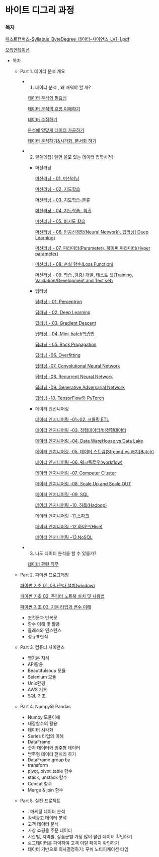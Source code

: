 # 바이트 디그리 과정

### 목차

[패스트캠퍼스-Syllabus_ByteDegree_데이터-사이언스_LV1-1.pdf](Untitled/-Syllabus_ByteDegree_-_LV1-1.pdf)

[오리엔테이션](https://www.notion.so/bc80caa9cd7f4785a500b8cc1b98fe7e)

- 목차
    - Part 1. 데이터 분석 개요
        - 01. 데이터 분석 , 왜 배워야 할 까?

            [데이터 분석의 필요성](https://www.notion.so/1a4780255d0948d28bfb1a2a6e787d37)

            [데이터 분석의 흐름 이해하기](https://www.notion.so/655775143e12410fbf55fd7cf3f040f9)

            [데이터 수집하기](https://www.notion.so/5442cc81a35a4d34992d64c3d4402644)

            [분석에 알맞게 데이터 가공하기](https://www.notion.so/6ea6dd26b0324cafac6e6a23c38fc9a7)

            [데이터 분석하기&시각화, 문서화 하기](https://www.notion.so/00f100d25d084bc79644c7f674502c20)

        - 02. 알쓸데잡( 알면 쓸모 있는 데이터 잡학사전)
            - 머신러닝

                [머신러닝 - 01. 머신러닝](https://www.notion.so/01-3879155aebf442df89d42cfe16f44909)

                [머신러닝 - 02. 지도학습](https://www.notion.so/02-18f62776514742e9a1ff4617a29a16ed)

                [머신러닝 - 03. 지도학습-분류](https://www.notion.so/03-46c6376afa544b2d8ce95b0edb267bc1)

                [머신러닝 - 04. 지도학습- 회귀](https://www.notion.so/04-3c683c8e264e41c18047efe80e8d7308)

                [머신러닝 - 05. 비지도 학습](https://www.notion.so/05-447a5a8baa5c44ada6db61dcaf0711cd)

                [머신러닝 - 06. 인공신경망(Neural Network), 딥러닝( Deep Learning)](https://www.notion.so/06-Neural-Network-Deep-Learning-d6a8f476d1774822af57c3338cb77d5e)

                [머신러닝 - 07. 파라미터(Parameter), 하이퍼 파라미터(Hyper parameter)](https://www.notion.so/07-Parameter-Hyper-parameter-2a743fde3e4142c28a9ed8e3cf513f3c)

                [머신러닝 - 08. 손실 함수(Loss Function)](https://www.notion.so/08-Loss-Function-00a3bc70ba604d15add10abb25f6c4d7)

                [머신러닝 - 09. 학습 ,검증/ 개발, 테스트 셋(Training, Validation/Development and Test set)](https://www.notion.so/09-Training-Validation-Development-and-Test-set-0abee33df6fd4a448705db151212761d)

            - 딥러닝

                [딥러닝 - 01. Perceptron](https://www.notion.so/01-Perceptron-3dd42de3c8394447a72954feef89c07f)

                [딥러닝 - 02. Deep Learning](https://www.notion.so/02-Deep-Learning-570f76df5c684e468c4979cef37e331f)

                [딥러닝 - 03. Gradient Descent](https://www.notion.so/03-Gradient-Descent-8f24a4682d0c42d8a77f8112694aaee9)

                [딥러닝 - 04. Mini-batch학습법](https://www.notion.so/04-Mini-batch-51c53ee9fd9e4b398f42f0e0b33b0b14)

                [딥러닝 - 05. Back Propagation](https://www.notion.so/05-Back-Propagation-00ac24f08f794226af345d70203529b2)

                [딥러닝 -06. Overfitting](https://www.notion.so/06-Overfitting-b95cdcdda58541efb4b94820834e3c38)

                [딥러닝 -07. Convolutional Neural Network](https://www.notion.so/07-Convolutional-Neural-Network-829c3e405b76415f8ebe664fb85ae693)

                [딥러닝 -08. Recurrent Neural Network](https://www.notion.so/08-Recurrent-Neural-Network-3f73a2c4ae304fb4b398a904358fc946)

                [딥러닝 -09. Generative Adversarial Network](https://www.notion.so/09-Generative-Adversarial-Network-43fe22c309d1474ab40de6454fbbc79d)

                [딥러닝 -10. TensorFlow와 PyTorch](https://www.notion.so/10-TensorFlow-PyTorch-fd93763c0ef8489db89a8a8f93c4f378)

            - 데이터 엔진니어링

                [데이터 엔지니어링 -01~02. 크롤링,ETL](https://www.notion.so/01-02-ETL-c8dc1c9d1d2a4df8a816608d5a36a3bd)

                [데이터 엔지니어링 -03. 정형데이터/비정형데이터](https://www.notion.so/03-38898888d9f743ce9734a884338f9274)

                [데이터 엔지니어링 -04. Data WareHouse vs Data Lake](https://www.notion.so/04-Data-WareHouse-vs-Data-Lake-c622ca57bcc648038747a577d2911b8f)

                [데이터 엔지니어링 -05. 데이터 스트림(Stream) vs 배치(Batch)](https://www.notion.so/05-Stream-vs-Batch-2f0e71bec2584bcdb202b0eab906d053)

                [데이터 엔지니어링 -06. 워크플로우(workflow)](https://www.notion.so/06-workflow-50b7a7bb4b3b4c689b720a0daec12634)

                [데이터 엔지니어링 -07. Computer Cluster](https://www.notion.so/07-Computer-Cluster-d1fef748d1694aceab32c3c8b8d0b9f7)

                [데이터 엔지니어링 -08. Scale Up and Scale OUT](https://www.notion.so/08-Scale-Up-and-Scale-OUT-d32675e0b684445991867c50665e8924)

                [데이터 엔지니어링 -09. SQL](https://www.notion.so/09-SQL-bf193fa2f3214519ac69cdf3328d14b8)

                [데이터 엔지니어링 -10. 하둡(Hadoop)](https://www.notion.so/10-Hadoop-b28c884c6a47491ea2863205e0bc6f00)

                [데이터 엔지니어링 -11.스파크](https://www.notion.so/11-9cd9cfe2ff344f6bb77dbf7f993af7d6)

                [데이터 엔지니어링 -12.하이브(Hive)](https://www.notion.so/12-Hive-0bc8fdb271554860b9628660a55fb102)

                [데이터 엔지니어링 -13.NoSQL](https://www.notion.so/13-NoSQL-3d9a10365fa14c75af7e8bfa2baea89c)

        - 03. 나도 데이터 분석을 할 수 있을가?

            [데이터 관련 직무](https://www.notion.so/4860de3a7f564e0cb9c181bab76eac03)

    - Part 2. 파이썬 프로그래밍

        [파이썬 기초 01. 아나콘다 설치(window)](https://www.notion.so/01-window-b67dba81ade54e4f96b4460561f36a40)

        [파이썬 기초 02. 주피터 노트북 설치 및 사용법](https://www.notion.so/02-d7e96cefef444d9a8649beda50c9510f)

        [파이썬 기초 03. 기본 타입과 변수 이해](https://www.notion.so/03-9a980f064d7a403cb5c8efe75ca72cee)

        - 조건문과 반복문
        - 함수 이해 및 활용
        - 클래스와 인스턴스
        - 정규표현식
    - Part 3. 컴퓨터 사이언스
        - 웹기본 지식
        - API활용
        - Beautifulsoup 모듈
        - Selenium 모듈
        - Unix환경
        - AWS 기초
        - SQL 기초
    - Part 4. Numpy와 Pandas
        - Numpy 모듈이해
        - 내장함수의 활용
        - 데이터 시각화
        - Series 타입의 이해
        - DataFrame
        - 숫자 데이터와 범주형 데이터
        - 범주형 데이터 전처리 하기
        - DataFrame group by
        - transform
        - pivot, pivot_table 함수
        - stack, unstack 함수
        - Concat 함수
        - Merge & join 함수

    - Part 5. 실전 프로젝트
        - . 마케팅 데이터 분석
        - 검색광고 데이터 분석
        - 고객 데이터 분석
        - 가상 쇼핑몰 주문 데이터
        - 시간별, 지역별, 상품군별 가장 많이 팔린 데이터 확인하기
        - 로그데이터를 파악하여 고객 이탈 페이지 확인하기
        - 데이터 기반으로 의사결정하기: 푸쉬 노티피케이션 타임